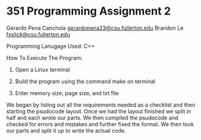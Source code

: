 # 351 Programming Assignment 2

Gerardo Pena Canchola gerardopena23@csu.fullerton.edu
Brandon Le fxslick@csu.fullerton.edu

Programming Lanugage Used: C++

How To Execute The Program:

1. Open a Linux terminal

2. Build the program using the command make on terminal

3. Enter memory size, page size, and txt file

We began by listing out all the requirements needed as a checklist and then starting the psudocode layout. Once we had the layout finished we split in half and each wrote our parts. We then compiled the psudocode and checked for errors and mistakes and further fixed the format. We then took our parts and split it up to write the actual code. 
